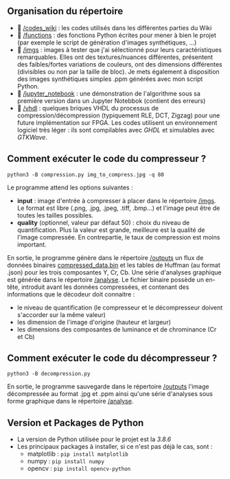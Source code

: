 
## Organisation du répertoire

* :file_folder: [/codes_wiki](code_wiki) : les codes utilisés dans les différentes parties du Wiki
* :file_folder: [/functions](functions) : des fonctions Python écrites pour mener à bien le projet (par exemple le script de génération d'images synthétiques, ...)
* :file_folder: [/imgs](imgs) : images à tester que j'ai sélectionné pour leurs caractéristiques remarquables. Elles ont des textures/nuances différentes, présentent des faibles/fortes variations de couleurs, ont des dimensions différentes (divisibles ou non par la taille de bloc). Je mets également à disposition des images synthétiques simples .ppm générées avec mon script Python.
* :file_folder: [/jupyter_notebook](jupyter_notebook) : une démonstration de l'algorithme sous sa première version dans un Jupyter Notebbok (contient des erreurs)
* :file_folder: [/vhdl](vhdl) : quelques briques VHDL du processus de compression/décompression (typiquement RLE, DCT, Zigzag) pour une future implémentation sur FPGA. Les codes utilisent un environnement logiciel très léger : ils sont compilables avec *GHDL* et simulables avec *GTKWave*.


## Comment exécuter le code du compresseur ?

    python3 -B compression.py img_to_compress.jpg -q 80


Le programme attend les options suivantes :

- **input** : image d'entrée à compresser à placer dans le répertoire [/imgs](imgs). Le format est libre (.png, .jpg, .jpeg, .tiff, .bmp...) et l'image peut être de toutes les tailles possibles.
- **quality** (optionnel, valeur par défaut 50) : choix du niveau de quantification. Plus la valeur est grande, meilleure est la qualité de l'image compressée. En contrepartie, le taux de compression est moins important. 

En sortie, le programme génère dans le répertoire [/outputs](outputs) un flux de données binaires [compressed_data.bin](https://github.com/vince-robin/Image-compression/edit/main/soft/outputs/compressed_data.bin) et les tables de Huffman (au format .json) pour les trois composantes Y, Cr, Cb. Une série d'analyses graphique est générée dans le répertoire [/analyse](analyse). 
Le fichier binaire possède un en-tête, introduit avant les données compressées, et contenant des informations que le décodeur doit connaitre :

- le niveau de quantification (le compresseur et le décompresseur doivent s'accorder sur la même valeur)
- les dimension de l'image d'origine (hauteur et largeur)
- les dimensions des composantes de luminance et de chrominance (Cr et Cb)

## Comment exécuter le code du décompresseur ?

    python3 -B decompression.py


En sortie, le programme sauvegarde dans le répertoire [/outputs](outputs) l'image décompressée au format .jpg et .ppm ainsi qu'une série d'analyses sous forme graphique dans le répertoire [/analyse](analyse).


## Version et Packages de Python

- La version de Python utilisée pour le projet est la *3.8.6*
- Les principaux packages à installer, si ce n'est pas déjà le cas, sont :
    - matplotlib : `pip install matplotlib`
    - numpy : `pip install numpy`
    - opencv : `pip install opencv-python`
